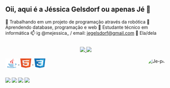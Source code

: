 ## Oii, aqui é a Jéssica Gelsdorf ou apenas Jé 🤍

🎡 Trabalhando em um projeto de programação através da robótica 
🌼 Aprendendo database, programação e web
🦋 Estudante técnico em informática
📫 ig @mejessica_ / email: jegelsdorf@gmail.com
🐾 Ela/dela

##

<div align="center">
  <a href="https://github.com/mejessica">
  <img height="180em" src="https://github-readme-stats.vercel.app/api?username=mejessica&show_icons=true&theme=tokyonight&include_all_commits=true&count_private=true"/>
  <img height="180em" src="https://github-readme-stats.vercel.app/api/top-langs/?username=mejessica&layout=compact&langs_count=7&theme=tokyonight"/>
</div>
  
  
<div style="display: inline_block"><br>
  <img align="center" alt="Je-Java" height="30" width="40" src="https://raw.githubusercontent.com/devicons/devicon/master/icons/java/java-original.svg">
  <img align="center" alt="Je-HTML" height="30" width="40" src="https://raw.githubusercontent.com/devicons/devicon/master/icons/html5/html5-original.svg">
  <img align="center" alt="Je-CSS" height="30" width="40" src="https://raw.githubusercontent.com/devicons/devicon/master/icons/css3/css3-original.svg">
  <img align="right" alt="Je-pic" height="150" style="border-radius:50px;" img src="https://media.discordapp.net/attachments/883391380930576414/954836440326479882/download20220306171854.png?width=463&height=463">
</div>
  
  ##
 
<div> 

  <a href="https://instagram.com/mejessica_" target="_blank"><img src="https://img.shields.io/badge/-Instagram-%23E4405F?style=for-the-badge&logo=instagram&logoColor=white" target="_blank"></a>
 <a href="https://discord.gg/5652" target="_blank"><img src="https://img.shields.io/badge/Discord-7289DA?style=for-the-badge&logo=discord&logoColor=white" target="_blank"></a> 
  <a href = "mailto:jegelsdorf@gmail.com"><img src="https://img.shields.io/badge/-Gmail-%23333?style=for-the-badge&logo=gmail&logoColor=white" target="_blank"></a>
  <a href="https://www.linkedin.com/in/j%C3%A9ssica-gelsdorf-a0538322b/" target="_blank"><img src="https://img.shields.io/badge/-LinkedIn-%230077B5?style=for-the-badge&logo=linkedin&logoColor=white" target="_blank"></a> 
 
 
</div>
